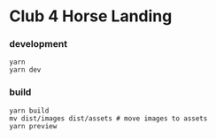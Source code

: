 # Club 4 Horse Landing

### development
```
yarn
yarn dev
```

### build
```
yarn build
mv dist/images dist/assets # move images to assets
yarn preview
```
